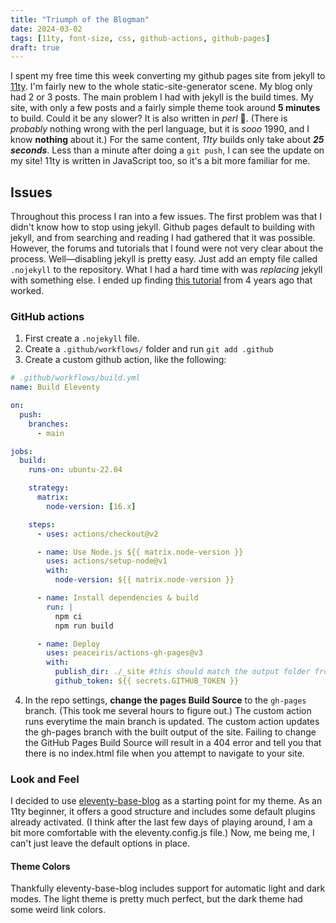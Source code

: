 ```yaml
---
title: "Triumph of the Blogman"
date: 2024-03-02
tags: [11ty, font-size, css, github-actions, github-pages]
draft: true
---
```

I spent my free time this week converting my github pages site from jekyll to [11ty](https://11ty.dev). I'm fairly new to the whole static-site-generator scene. My blog only had 2 or 3 posts. The main problem I had with jekyll is the build times. My site, with only a few posts and a fairly simple theme took around **5 minutes** to build. Could it be any slower? It is also written in *perl* 🤢. (There is *probably* nothing wrong with the perl language, but it is *sooo* 1990, and I know **nothing** about it.) For the same content, *11ty* builds only take about ***25 seconds***. Less than a minute after doing a `git push`, I can see the update on my site! 11ty is written in JavaScript too, so it's a bit more familiar for me.

## Issues
Throughout this process I ran into a few issues. The first problem was that I didn't know how to stop using jekyll. Github pages default to building with jekyll, and from searching and reading I had gathered that it was possible. However, the forums and tutorials that I found were not very clear about the process. Well—disabling jekyll is pretty easy. Just add an empty file called `.nojekyll` to the repository. What I had a hard time with was *replacing* jekyll with something else. I ended up finding [this tutorial](https://www.linkedin.com/pulse/eleventy-github-pages-lea-tortay/) from 4 years ago that worked.

### GitHub actions
1. First create a `.nojekyll` file.
2. Create a `.github/workflows/` folder and run `git add .github`
3. Create a custom github action, like the following:

```yaml
# .github/workflows/build.yml
name: Build Eleventy

on:
  push:
    branches:
      - main

jobs:
  build:
    runs-on: ubuntu-22.04

    strategy:
      matrix:
        node-version: [16.x]

    steps:
      - uses: actions/checkout@v2

      - name: Use Node.js ${{ matrix.node-version }}
        uses: actions/setup-node@v1
        with:
          node-version: ${{ matrix.node-version }}

      - name: Install dependencies & build
        run: |
          npm ci
          npm run build

      - name: Deploy
        uses: peaceiris/actions-gh-pages@v3
        with:
          publish_dir: ./_site #this should match the output folder from eleventy.config.js
          github_token: ${{ secrets.GITHUB_TOKEN }}
```

4. In the repo settings, **change the pages Build Source** to the `gh-pages` branch. (This took me several hours to figure out.) The custom action runs everytime the main branch is updated. The custom action updates the gh-pages branch with the built output of the site. Failing to change the GitHub Pages Build Source will result in a 404 error and tell you that there is no index.html file when you attempt to navigate to your site.

### Look and Feel
I decided to use [eleventy-base-blog](https://github.com/11ty/eleventy-base-blog) as a starting point for my theme. As an 11ty beginner, it offers a good structure and includes some default plugins already activated. (I think after the last few days of playing around, I am a bit more comfortable with the eleventy.config.js file.) Now, me being me, I can't just leave the default options in place.

#### Theme Colors
Thankfully eleventy-base-blog includes support for automatic light and dark modes. The light theme is pretty much perfect, but the dark theme had some weird link colors.